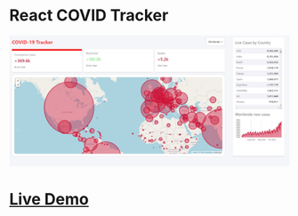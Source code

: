 # React COVID Tracker

<img src="https://raw.githubusercontent.com/devLeopar/Covid-Tracking-App/main/public/Covid-ScreenShoot.jpg?sanitize=true&raw=true"/>

# [Live Demo](https://pensive-nobel-5d768e.netlify.app/)